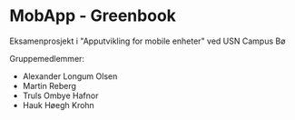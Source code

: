 # MobApp - Greenbook
Eksamenprosjekt i "Apputvikling for mobile enheter"
ved USN Campus Bø

Gruppemedlemmer:
 - Alexander Longum Olsen
 - Martin Reberg
 - Truls Ombye Hafnor
 - Hauk Høegh Krohn
